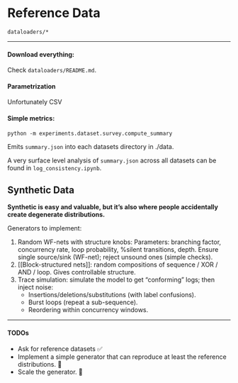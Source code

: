 
# Reference Data

`dataloaders/*`

---
#### Download everything:

Check `dataloaders/README.md`.


#### Parametrization

Unfortunately CSV 


#### Simple metrics:

```
python -m experiments.dataset.survey.compute_summary
```

Emits `summary.json` into each datasets directory in ./data.

A very surface level analysis of `summary.json` across all datasets can be found in `log_consistency.ipynb`.




## Synthetic Data

**Synthetic is easy and valuable, but it’s also where people accidentally create degenerate distributions.**

Generators to implement:
1. Random WF-nets with structure knobs:
   Parameters: branching factor, concurrency rate, loop probability, %silent transitions, depth. Ensure single source/sink (WF-net); reject unsound ones (simple checks).
2. [[Block-structured nets]]:
   random compositions of sequence / XOR / AND / loop. Gives controllable structure.
3. Trace simulation: simulate the model to get “conforming” logs; then inject noise:
   - Insertions/deletions/substitutions (with label confusions).
   - Burst loops (repeat a sub-sequence).
   - Reordering within concurrency windows.



---
#### TODOs

- Ask for reference datasets ✅
- Implement a simple generator that can reproduce at least the reference distributions. 🔄
- Scale the generator. 🔄